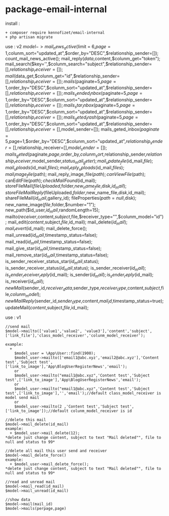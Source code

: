 # package-email-internal

install : 
  ```
  + composer require kennofizet/email-internal
  + php artisan migrate
  ```
use : v2
  $model->
          mail_news_active($limit = 6,$page = 1,$colunm_sort="updated_at",$order_by="DESC",$relationship_sender=[]);
          count_mail_news_active();
          mail_reply($data,$content,$colunm_get="token");
          mail_search($key='',$colunm_search="subject",$relationship_sender=[],$relationship_receiver=[]);
          mail($data_get,$colunm_get="id",$relationship_sender=[],$relationship_receiver=[]);
          mails($paginate=5,$page=1,$order_by="DESC",$colunm_sort="updated_at",$relationship_sender=[],$relationship_receiver=[]);
          mails_sended_inbox($paginate=5,$page=1,$order_by="DESC",$colunm_sort="updated_at",$relationship_sender=[],$relationship_receiver=[]);
          mails_star_inbox($paginate=5,$page=1,$order_by="DESC",$colunm_sort="updated_at",$relationship_sender=[],$relationship_receiver=[]);
          mails_geted_trash($paginate=5,$page=1,$order_by="DESC",$colunm_sort="updated_at",$relationship_sender=[],$relationship_receiver=[],$model_sender=[]);
          mails_geted_inbox($paginate=5,$page=1,$order_by="DESC",$colunm_sort="updated_at",$relationship_sender=[],$relationship_receiver=[],$model_sender=[]);
          mails_geted($paginate,$page,$order_by,$colunm_sort,$relationship_sender,$relationship_receiver,$model_sender,$status_mail_geter);
          mail_update_file($id_mail,$file);
          mail_uploads($id_mail,$files);
          mail_reply_uploads($id_mail,$files);
          mail_image_file($path);
          mail_reply_image_file($path);
          canViewFile($path);
          canEditFile($path);
          checkMailFound($id_mail);
          storeFileMail($fileUploaded,$folder,$new_name_file,$disk,$id_mail);
          storeFileMailReply($fileUploaded,$folder,$new_name_file,$disk,$id_mail);
          shareFileMail($id_mail,$gallery_id);
          fileProperties($path = null,$disk);
          new_name_image($file,$folder,$number="1");
          new_path($id_user,$id_mail,$randomLength=15);
          mailto($receiver,$content,$subject,$file,$receiver_type="",$colunm_model="id");
          mail_edit($content,$subject,$file,$id_mail);
          mail_delete($id_mail);
          mail_revert($id_mail);
          mail_delete_force();
          mail_unread($id_mail,$timestamp_status=false);
          mail_read($id_mail,$timestamp_status=false);
          mail_give_star($id_mail,$timestamp_status=false);
          mail_remove_star($id_mail,$timestamp_status=false);
          is_sender_receiver_status_star($id_mail,$status);
          is_sender_receiver_status($id_mail,$status);
          is_sender_receiver($id_mail);
          is_sender_receiver_reply($id_mail);
          is_sender($id_mail);
          is_sender_reply($id_mail);
          is_receiver($id_mail);
          newMail($sender_id,$receiver_data,$sender_type,$receiver_type,$content,$subject,$file,$colunm_model);
          newMailReply($sender_id,$sender_type,$content,$mail_id,$timestamp_status=true);
          updateMail($content,$subject,$file,$id_mail);
  
use : v1
  ```
  //send mail
  $model->mailto(['value1','value2', 'value3'],'content','subject',['link_file'],'class_model_receiver','colunm_model_receiver');
 
  example: 
    + 
      $model_user = \App\User::find(1900);
      $model_user->mailto(['email1@abc.xyz','email2@abc.xyz'],'Content test','Subject test',['link_to_image'],'App\BlogUserRegisterNews','email');
      or
      $model_user->mailto("email1@abc.xyz",'Content test','Subject test',['link_to_image'],'App\BlogUserRegisterNews','email');
      or
      $model_user->mailto("email1@abc.xyz",'Content test','Subject test',['link_to_image'],'','email');//default class_model_receiver is model send mail
      or
      $model_user->mailto(2 ,'Content test','Subject test',['link_to_image']);//default colunm_model_receiver is id
  
  //delete this mail
  $model->mail_delete(id_mail)
  example:
    + $model_user->mail_delete(12);
  *delete just change content, subject to text "Mail deleted"", file to null and status to 99*
  
  //delete all mail this user send and receiver
  $model->mail_delete_force()
  example:
    + $model_user->mail_delete_force();
  *delete just change content, subject to text "Mail deleted"", file to null and status to 99*
  
  //read and unread mail
  $model->mail_read(id_mail)
  $model->mail_unread(id_mail)
  
  //show data
  $model->mail(mail_id)
  $model->mails(perpage,page)
  ```
